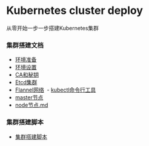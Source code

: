 # Kubernetes cluster deploy 
  从零开始一步一步搭建Kubernetes集群
### 集群搭建文档
  - <a href="doc/环境准备.md">环境准备</a>
  - <a href="doc/环境设置.md">环境设置</a>
  - <a href="doc/CA和秘钥.md">CA和秘钥</a>
  - <a href="doc/Etcd集群.md">Etcd集群</a>
  - <a href="doc/Flannel网络.md">Flannel网络</a>
  - <a href="doc/kubectl命令行工具.md">kubectl命令行工具</a>
  - <a href="doc/master节点.md">master节点</a>
  - <a href="doc/node节点.md">node节点.md</a>
### 集群搭建脚本
  - <a href="bash/install.md">集群搭建脚本</a>

